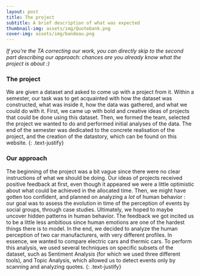 ```yaml
---
layout: post
title: The project
subtitle: A brief description of what was expected
thumbnail-img: assets/img/Quotebank.png
cover-img: assets/img/bandeau.png
---
```


_If you're the TA correcting our work, you can directly skip to the second part describing our approach: chances are you already know what the project is about :)_

### The project
We are given a dataset and asked to come up with a project from it. Within a semester, our task was to get acquainted with how the dataset was constructed, what was inside it, how the data was gathered, and what we could do with it. First, we came up with bold and creative ideas of projects that could be done using this dataset. Then, we formed the team, selected the project we wanted to do and performed initial analyses of the data. The end of the semester was dedicated to the concrete realisation of the project, and the creation of the datastory, which can be found on this website.
{: .text-justify}

### Our approach
The beginning of the project was a bit vague since there were no clear instructions of what we should be doing. Our ideas of projects received positive feedback at first, even though it appeared we were a little optimistic about what could be achieved in the allocated time. Then, we might have gotten too confident, and planned on analyzing a _lot_ of human behavior : our goal was to assess the evolution in time of the perception of events by social groups, through case studies. Ultimately, we hoped to maybe uncover hidden patterns in human behavior. The feedback we got incited us to be a little less ambitious since human emotions are one of the hardest things there is to model. In the end, we decided to analyze the human perception of two car manufacturers, with very different profiles. In essence, we wanted to compare electric cars and thermic cars. To perform this analysis, we used several techniques on specific subsets of the dataset, such as Sentiment Analysis (for which we used three different tools), and Topic Analysis, which allowed us to detect events only by scanning and analyzing quotes.
{: .text-justify}
